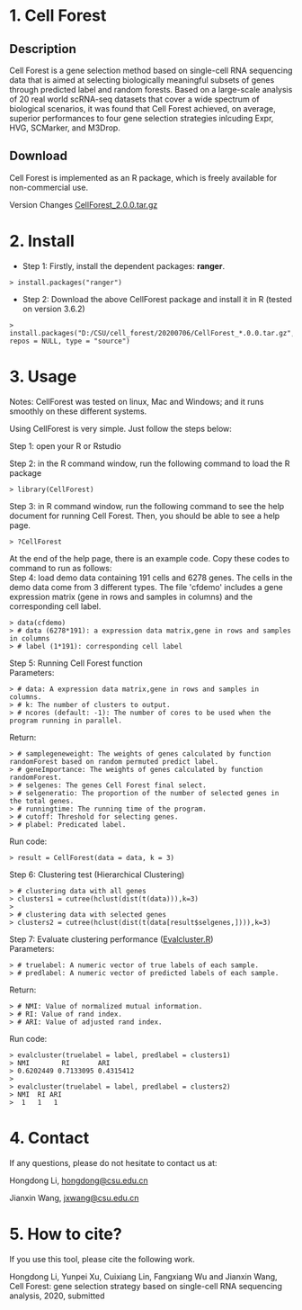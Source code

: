 
# 1. Cell Forest
## Description
Cell Forest is a gene selection method based on single-cell RNA sequencing data that is aimed at selecting biologically meaningful subsets of genes through predicted label and random forests. Based on a large-scale analysis of 20 real world scRNA-seq datasets that cover a wide spectrum of biological scenarios, it was found that Cell Forest achieved, on average, superior performances to four gene selection strategies inlcuding Expr, HVG, SCMarker, and M3Drop. 

## Download
Cell Forest is implemented as an R package, which is freely available for non-commercial use. 

Version Changes 
[CellForest_2.0.0.tar.gz](https://github.com/genemine/CellForest/blob/master/CellForest_2.0.0.tar.gz)

# 2. Install

- Step 1: Firstly, install the dependent packages: **ranger**.
```
> install.packages("ranger")
```

- Step 2: Download the above CellForest package and install it in R (tested on version 3.6.2)

```
> install.packages("D:/CSU/cell_forest/20200706/CellForest_*.0.0.tar.gz", repos = NULL, type = "source")
```

# 3. Usage
Notes: CellForest was tested on linux, Mac and Windows; and it runs smoothly on these different systems.

Using CellForest is very simple. Just follow the steps below: 

Step 1: open your R or Rstudio

Step 2: in the R command window, run the following command to load the R package
```
> library(CellForest)
```

Step 3: in R command window, run the following command to see the help document for running Cell Forest. Then, you should be able to see a help page.
```
> ?CellForest
```

At the end of the help page, there is an example code. Copy these codes to command to run as follows:  
Step 4: load demo data containing 191 cells and 6278 genes. The cells in the demo data come from 3 different types. The file 'cfdemo' includes a gene expression matrix (gene in rows and samples in columns) and the corresponding cell label.
```
> data(cfdemo)
> # data (6278*191): a expression data matrix,gene in rows and samples in columns
> # label (1*191): corresponding cell label
```

Step 5: Running Cell Forest function  
Parameters:
```
> # data: A expression data matrix,gene in rows and samples in columns.
> # k: The number of clusters to output.
> # ncores (default: -1): The number of cores to be used when the program running in parallel.
```
Return:
```
> # samplegeneweight: The weights of genes calculated by function randomForest based on random permuted predict label.
> # geneImportance: The weights of genes calculated by function randomForest.
> # selgenes: The genes Cell Forest final select.
> # selgeneratio: The proportion of the number of selected genes in the total genes.
> # runningtime: The running time of the program.
> # cutoff: Threshold for selecting genes.
> # plabel: Predicated label.
```
Run code:
```
> result = CellForest(data = data, k = 3)
```

Step 6: Clustering test (Hierarchical Clustering)
```
> # clustering data with all genes
> clusters1 = cutree(hclust(dist(t(data))),k=3)
> 
> # clustering data with selected genes
> clusters2 = cutree(hclust(dist(t(data[result$selgenes,]))),k=3)
```

Step 7: Evaluate clustering performance ([Evalcluster.R](https://github.com/genemine/CellForest/blob/master/code/Evalcluster.R))  
Parameters:
```
> # truelabel: A numeric vector of true labels of each sample.
> # predlabel: A numeric vector of predicted labels of each sample.
```
Return:
```
> # NMI: Value of normalized mutual information.
> # RI: Value of rand index.
> # ARI: Value of adjusted rand index.
```

Run code:
```
> evalcluster(truelabel = label, predlabel = clusters1)
> NMI        RI       ARI 
> 0.6202449 0.7133095 0.4315412 
>
> evalcluster(truelabel = label, predlabel = clusters2)
> NMI  RI ARI 
>  1   1   1 
```

# 4. Contact
If any questions, please do not hesitate to contact us at: 

Hongdong Li, hongdong@csu.edu.cn

Jianxin Wang, jxwang@csu.edu.cn


# 5. How to cite?
If you use this tool, please cite the following work.

Hongdong Li, Yunpei Xu, Cuixiang Lin, Fangxiang Wu and Jianxin Wang, Cell Forest: gene selection strategy based on
single-cell RNA sequencing analysis, 2020, submitted  
